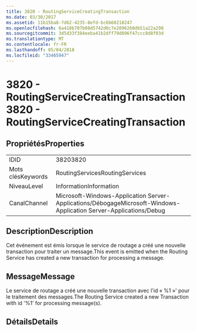 ```yaml
---
title: 3820 - RoutingServiceCreatingTransaction
ms.date: 03/30/2017
ms.assetid: 11b15ba8-7d62-4235-8efd-bc6b60218247
ms.openlocfilehash: 6a418b707b08d5742d0c7e2896260db51a22a298
ms.sourcegitcommit: 3d5d33f384eeba41b2dff79d096f47ccc8d8f03d
ms.translationtype: MT
ms.contentlocale: fr-FR
ms.lasthandoff: 05/04/2018
ms.locfileid: "33465947"
---
```

# <a name="3820---routingservicecreatingtransaction"></a><span data-ttu-id="2dd4f-102">3820 - RoutingServiceCreatingTransaction</span><span class="sxs-lookup"><span data-stu-id="2dd4f-102">3820 - RoutingServiceCreatingTransaction</span></span>
## <a name="properties"></a><span data-ttu-id="2dd4f-103">Propriétés</span><span class="sxs-lookup"><span data-stu-id="2dd4f-103">Properties</span></span>  
  
|||  
|-|-|  
|<span data-ttu-id="2dd4f-104">ID</span><span class="sxs-lookup"><span data-stu-id="2dd4f-104">ID</span></span>|<span data-ttu-id="2dd4f-105">3820</span><span class="sxs-lookup"><span data-stu-id="2dd4f-105">3820</span></span>|  
|<span data-ttu-id="2dd4f-106">Mots clés</span><span class="sxs-lookup"><span data-stu-id="2dd4f-106">Keywords</span></span>|<span data-ttu-id="2dd4f-107">RoutingServices</span><span class="sxs-lookup"><span data-stu-id="2dd4f-107">RoutingServices</span></span>|  
|<span data-ttu-id="2dd4f-108">Niveau</span><span class="sxs-lookup"><span data-stu-id="2dd4f-108">Level</span></span>|<span data-ttu-id="2dd4f-109">Information</span><span class="sxs-lookup"><span data-stu-id="2dd4f-109">Information</span></span>|  
|<span data-ttu-id="2dd4f-110">Canal</span><span class="sxs-lookup"><span data-stu-id="2dd4f-110">Channel</span></span>|<span data-ttu-id="2dd4f-111">Microsoft-Windows-Application Server-Applications/Débogage</span><span class="sxs-lookup"><span data-stu-id="2dd4f-111">Microsoft-Windows-Application Server-Applications/Debug</span></span>|  
  
## <a name="description"></a><span data-ttu-id="2dd4f-112">Description</span><span class="sxs-lookup"><span data-stu-id="2dd4f-112">Description</span></span>  
 <span data-ttu-id="2dd4f-113">Cet événement est émis lorsque le service de routage a créé une nouvelle transaction pour traiter un message.</span><span class="sxs-lookup"><span data-stu-id="2dd4f-113">This event is emitted when the Routing Service has created a new transaction for processing a message.</span></span>  
  
## <a name="message"></a><span data-ttu-id="2dd4f-114">Message</span><span class="sxs-lookup"><span data-stu-id="2dd4f-114">Message</span></span>  
 <span data-ttu-id="2dd4f-115">Le service de routage a créé une nouvelle transaction avec l'id « %1 »' pour le traitement des messages.</span><span class="sxs-lookup"><span data-stu-id="2dd4f-115">The Routing Service created a new Transaction with id '%1' for processing message(s).</span></span>  
  
## <a name="details"></a><span data-ttu-id="2dd4f-116">Détails</span><span class="sxs-lookup"><span data-stu-id="2dd4f-116">Details</span></span>

